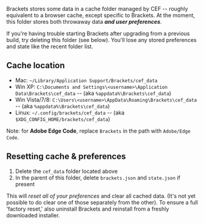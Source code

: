 Brackets stores some data in a cache folder managed by CEF -- roughly equivalent to a browser cache, except specific to Brackets. At the moment, this folder stores both throwaway data **_and user preferences_**.

If you're having trouble starting Brackets after upgrading from a previous build, try deleting this folder (see below). You'll lose any stored preferences and state like the recent folder list.

## Cache location

* Mac: ```~/Library/Application Support/Brackets/cef_data```
* Win XP: ```C:\Documents and Settings\<username>\Application Data\Brackets\cef_data``` -- (aka ```%appdata%\Brackets\cef_data```)
* Win Vista/7/8: ```C:\Users\<username>\AppData\Roaming\Brackets\cef_data``` -- (aka ```%appdata%\Brackets\cef_data```)
* Linux: ``~/.config/brackets/cef_data`` -- (aka ```$XDG_CONFIG_HOME/brackets/cef_data```)

Note: for **Adobe Edge Code**, replace `Brackets` in the path with `Adobe/Edge Code`.

## Resetting cache & preferences

1. Delete the `cef_data` folder located above
2. In the parent of this folder, delete `brackets.json` and `state.json` if present

This will _reset all of your preferences_ and clear all cached data.  (It's not yet possible to do clear one of those separately from the other).  To ensure a full 'factory reset,' also uninstall Brackets and reinstall from a freshly downloaded installer.